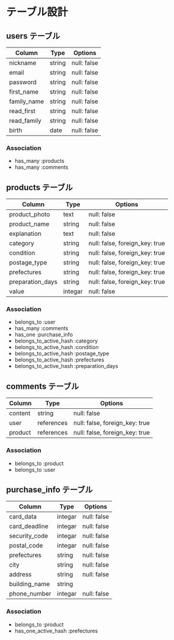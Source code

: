 # テーブル設計

## users テーブル
| Column      | Type   | Options     |
| ----------- | ------ | ----------- |
| nickname    | string | null: false |
| email       | string | null: false |
| password    | string | null: false |
| first_name  | string | null: false |
| family_name | string | null: false |
| read_first  | string | null: false |
| read_family | string | null: false |
| birth       | date   | null: false |

### Association

- has_many :products
- has_many :comments

## products テーブル
| Column              | Type    | Options                        |
| ------------------- | ------- | ------------------------------ |
| product_photo       | text    | null: false                    |
| product_name        | string  | null: false                    |
| explanation         | text    | null: false                    |
| category            | string  | null: false, foreign_key: true |
| condition           | string  | null: false, foreign_key: true |
| postage_type        | string  | null: false, foreign_key: true |
| prefectures         | string  | null: false, foreign_key: true |
| preparation_days    | string  | null: false, foreign_key: true |
| value               | integar | null: false                    |

### Association

- belongs_to :user
- has_many :comments
- has_one :purchase_info
- belongs_to_active_hash :category
- belongs_to_active_hash :condition
- belongs_to_active_hash :postage_type
- belongs_to_active_hash :prefectures
- belongs_to_active_hash :preparation_days

## comments テーブル
| Column  | Type       | Options                        |
| ------- | ---------- | ------------------------------ |
| content | string     | null: false                     |
| user    | references | null: false, foreign_key: true |
| product | references | null: false, foreign_key: true |

### Association

- belongs_to :product
- belongs_to :user

## purchase_info テーブル

| Column        | Type    | Options     |
| ------------- | ------- | ----------- |
| card_data     | integar | null: false |
| card_deadline | integar | null: false |
| security_code | integar | null: false |
| postal_code   | integar | null: false |
| prefectures   | string  | null: false |
| city          | string  | null: false |
| address       | string  | null: false |
| building_name | string  |             |
| phone_number  | integar | null: false |

### Association

- belongs_to :product
- has_one_active_hash :prefectures